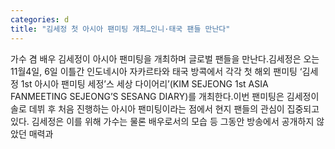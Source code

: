 ```yaml
---
categories: d
title: "김세정 첫 아시아 팬미팅 개최…인니·태국 팬들 만난다"
---
```

가수 겸 배우 김세정이 아시아 팬미팅을 개최하며 글로벌 팬들을 만난다.김세정은 오는 11월4일, 6일 이틀간 인도네시아 자카르타와 태국 방콕에서 각각 첫 해외 팬미팅 ‘김세정 1st 아시아 팬미팅 세정’스 세상 다이어리’(KIM SEJEONG 1st ASIA FANMEETING SEJEONG’S SESANG DIARY)를 개최한다.이번 팬미팅은 김세정이 솔로 데뷔 후 처음 진행하는 아시아 팬미팅이라는 점에서 현지 팬들의 관심이 집중되고 있다. 김세정은 이를 위해 가수는 물론 배우로서의 모습 등 그동안 방송에서 공개하지 않았던 매력과